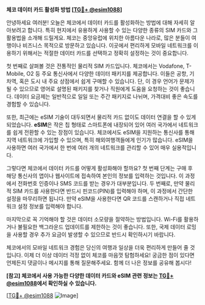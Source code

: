 **체코 데이터 카드 활성화 방법 [[TG💪+ @esim1088](https://t.me/s/esim1088)]**

안녕하세요 여러분! 오늘은 체코에서 데이터 카드를 활성화하는 방법에 대해 자세히 알아보려고 합니다. 특히 현지에서 유용하게 사용할 수 있는 다양한 종류의 SIM 카드와 그 활용법을 소개해 드릴게요. 체코는 중앙유럽에 위치한 아름다운 나라로, 많은 분들이 여행이나 비즈니스 목적으로 방문하고 있습니다. 이곳에서 편리하게 모바일 네트워크를 이용하기 위해서는 적절한 데이터 카드를 선택하고 정확히 설정하는 것이 중요합니다.

첫 번째로 살펴볼 것은 전통적인 물리적 SIM 카드입니다. 체코에서는 Vodafone, T-Mobile, O2 등 주요 통신사에서 다양한 데이터 패키지를 제공합니다. 이들은 공항, 기차역, 혹은 도시 내 주요 상점에서 쉽게 구매할 수 있습니다. 단, 이 경우 언어가 문제가 될 수 있으므로 영어로 설명된 패키지를 찾거나 직원에게 도움을 요청하는 것이 좋습니다. 데이터 요금제는 일반적으로 일일 또는 주간 패키지로 나뉘며, 가격대비 좋은 속도를 경험할 수 있습니다.

또한, 최근에는 eSIM 기술이 대두되면서 물리적 카드 없이도 데이터 연결을 할 수 있게 되었습니다. **eSIM**은 작은 칩 형태로 스마트폰에 내장되어 있어 여러 국가에서 네트워크를 쉽게 전환할 수 있는 장점이 있습니다. 체코에서도 eSIM을 지원하는 통신사를 통해 지역 네트워크에 가입할 수 있으며, 특히 해외여행객들에게 인기가 많습니다. eSIM을 사용하면 여러 국가에서 한 번에 여러 개의 네트워크를 관리할 수 있어 매우 실용적입니다.

그렇다면 체코에서 데이터 카드를 어떻게 활성화해야 할까요? 첫 번째 단계는 구매 후 해당 통신사의 앱이나 웹사이트에 접속하여 본인의 정보를 입력하는 것입니다. 이 과정에서 전화번호 인증이나 SMS 코드를 받는 경우가 대부분입니다. 두 번째로, 만약 물리적 SIM 카드를 사용한다면 반드시 핀코드(PIN)를 입력해야 하며, 이 과정에서 간단한 설정을 마무리하면 됩니다. 만약 eSIM을 사용한다면 QR 코드를 스캔하거나 직접 네트워크 설정 정보를 입력해야 합니다.

마지막으로 꼭 기억해야 할 것은 데이터 소모량을 절약하는 방법입니다. Wi-Fi를 활용하거나 불필요한 백그라운드 업데이트를 제한하는 것이 좋습니다. 또한, 국제 데이터 로밍을 사용할 경우 추가 요금이 발생할 수 있으므로 반드시 확인하시기 바랍니다.

체코에서의 모바일 네트워크 경험은 당신의 여행과 일상을 더욱 편리하게 만들어 줄 것입니다. 이제 더 이상 데이터 걱정 없이 체코를 마음껏 탐험하세요! 궁금한 점이 있다면 언제든지 댓글이나 메시지를 통해 질문해주세요. 함께 더 나은 정보를 공유해 봅시다!

**[참고] 체코에서 사용 가능한 다양한 데이터 카드와 eSIM 관련 정보는 [TG💪+ @esim1088](https://t.me/s/esim1088)에서 확인하실 수 있습니다.**

[[TG💪+ @esim1088](https://t.me/s/esim1088) ![Image](https://i.postimg.cc/Y0z9fWf4/image.png)]